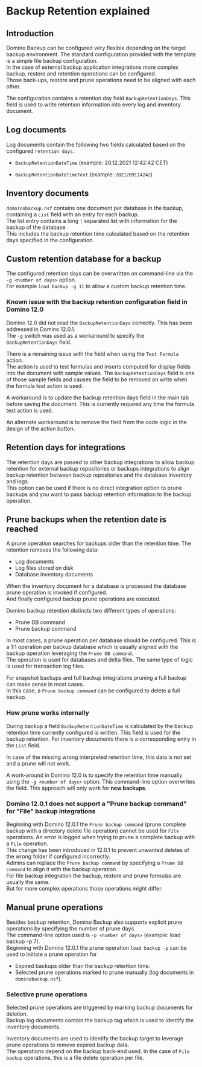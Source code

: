 # Backup Retention explained

## Introduction

Domino Backup can be configured very flexible depending on the target backup environment. The standard configuration provided with the template is a simple file backup configuration.  
In the case of external backup application integrations more complex backup, restore and retention operations can be configured.  
Those back-ups, restore and prune operations need to be aligned with each other.

The configuration contains a retention day field `BackupRetentionDays`. This field is used to write retention information into every log and inventory document.

## Log documents

Log documents contain the following two fields calculated based on the configured `retention days`.

- `BackupRetentionDateTime` (example: 20.12.2021 12:42:42 CET)

- `BackupRetentionDateTimeText` (example: `2021209114242`)

## Inventory documents

`domoinobackup.nsf` contains one document per database in the backup, containing a `List` field with an entry for each backup.  
The list entry contains a long `|` separated list with information for the backup of the database.  
This includes the backup retention time calculated based on the retention days specified in the configuration.

## Custom retention database for a backup

The configured retention days can be overwritten on command-line via the `-g <number of days>` option.  
For example `load backup -g 11` to allow a custom backup retention time.

### Known issue with the backup retention configuration field in Domino 12.0

Domino 12.0 did not read the `BackupRetentionDays` correctly. This has been addressed in Domino 12.0.1.  
The `-g` switch was used as a workaround to specify the `BackupRetentionDays` field.

There is a remaining issue with the field when using the `Test Formula` action.  
The action is used to test formulas and inserts computed for display fields into the document with sample values. The `BackupRetentionDays` field is one of those sample fields and causes the field to be removed on write when the formula test action is used.

A workaround is to update the backup retention days field in the main tab before saving the document. This is currently required any time the formula test action is used.

An alternate workaround is to remove the field from the code logic in the design of the action button.

## Retention days for integrations

The retention days are passed to other backup integrations to allow backup retention for external backup repositories or backups integrations to align backup retention between backup repositories and the database inventory and logs.  
This option can be used if there is no direct integration option to prune backups and you want to pass backup retention information to the backup operation.

## Prune backups when the retention date is reached

A prune operation searches for backups older than the retention time. The retention removes the following data:

- Log documents
- Log files stored on disk
- Database inventory documents

When the inventory document for a database is processed the database prune operation is invoked if configured.  
And finally configured backup prune operations are executed.

Domino backup retention distincts two different types of operations:

- Prune DB command
- Prune backup command

In most cases, a prune operation per database should be configured. This is a 1:1 operation per backup database which is usually aligned with the backup operation leveraging the `Prune DB command`.  
The operation is used for databases and delta files. The same type of logic is used for transaction log files.

For snapshot backups and full backup integrations pruning a full backup can make sense in most cases.  
In this case, a `Prune backup command` can be configured to delete a full backup.


### How prune works internally

During backup a field `BackupRetentionDateTime` is calculated by the backup retention time currently configured is written.
This field is used for the backup retention. For inventory documents there is a corresponding entry in the `List` field.

In case of the missing wrong interpreted retention time, this data is not set and a prune will not work.

A work-around in Domino 12.0 is to specify the retention time manually using the `-g <number of days>` option.
This command-line option overwrites the field. This approach will only work for **new backups**.


### Domino 12.0.1 does not support a "Prune backup command" for "File" backup integrations

Beginning with Domino 12.0.1 the `Prune backup command` (prune complete backup with a directory delete file operation) cannot be used for `File` operations. An error is logged when trying to prune a complete backup with a `File` operation.  
This change has been introduced in 12.0.1 to prevent unwanted deletes of the wrong folder if configured incorrectly.  
Admins can replace the `Prune backup command` by specifying a `Prune DB command` to align it with the backup operation.  
For file backup integration the backup, restore and prune formulas are usually the same.  
But for more complex operations those operations might differ.

## Manual prune operations

Besides backup retention, Domino Backup also supports explicit prune operations by specifying the number of prune days.  
The command-line option used is `-p <number of days>` (example: load backup -p 7).  
Beginning with Domino 12.0.1 the prune operation `load backup -p` can be used to initiate a prune operation for

- Expired backups older than the backup retention time.
- Selected prune operations marked to prune manually (log documents in `dominobackup.nsf`).

### Selective prune operations

Selected prune operations are triggered by marking backup documents for deletion.  
Backup log documents contain the backup tag which is used to identify the inventory documents.

Inventory documents are used to identify the backup target to leverage prune operations to remove expired backup data.  
The operations depend on the backup back-end used. In the case of `File backup` operations, this is a file delete operation per file.

